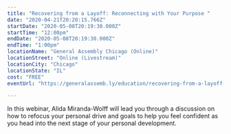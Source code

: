 ```yaml
---
title: "Recovering from a Layoff: Reconnecting with Your Purpose "
date: "2020-04-21T20:20:15.766Z"
startDate: "2020-05-08T20:19:30.000Z"
startTime: "12:00pm"
endDate: "2020-05-08T20:19:30.000Z"
endTime: "1:00pm"
locationName: "General Assembly Chicago (Online)"
locationStreet: "Online (Livestream)"
locationCity: "Chicago"
locationState: "IL"
cost: "FREE"
eventUrl: "https://generalassemb.ly/education/recovering-from-a-layoff-reconnecting-with-your-purpose/chicago/114821"

---
```


In this webinar, Alida Miranda-Wolff will lead you through a discussion on how to refocus your personal drive and goals to help you feel confident as you head into the next stage of your personal development.

